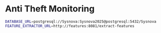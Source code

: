 # Anti Theft Monitoring

```bash
DATABASE_URL=postgresql://Sysnova:Sysnova2025@postgresql:5432/Sysnova
FEATURE_EXTRACTOR_URL=http://features:8081/extract-features
```
